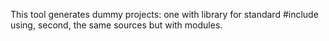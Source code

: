This tool generates dummy projects: one with library 
for standard #include using, second, the same sources but
with modules.